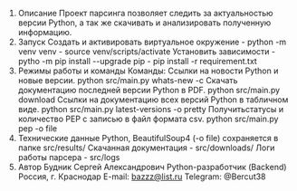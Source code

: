 1. Описание
    Проект парсинга позволяет следить за актуальностью версии Python, а так же скачивать и анализировать полученную информацию.
2. Запуск
    Создать и активировать виртуальное окружение
        - python -m venv venv
        - source venv/scripts/activate
    Установить зависимости
        - pytho -m pip install --upgrade pip
        - pip install -r requirement.txt
3. Режимы работы и команды
    Команды:
        Ссылки на новости Python и новые версии.
            python src/main.py whats-new -с
        Скачать документацию последней версии Python в PDF.
            python src/main.py download
        Ссылки на документацию всех версий Python в табличном виде.
            python src/main.py latest-versions -o pretty
        Получитьстатусы и количество PEP с записью в файл формата csv.
            python src/main.py pep -o file
4. Технические данные
    Python, BeautifulSoup4
    (-o file) сохраняется в папке src/results/
    Скачанная документация - src/downloads/
    Логи работы парсера - src/logs
5. Автор
    Будник Сергей Александрович
    Python-разработчик (Backend)
    Россия, г. Краснодар
    E-mail: bazzz@list.ru
    Telegram: @Bercut38
